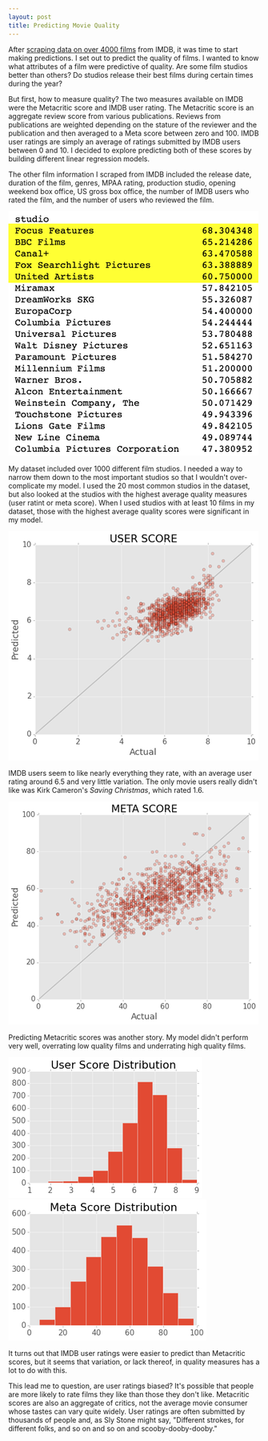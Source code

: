 ```yaml
---
layout: post
title: Predicting Movie Quality
---
```


After [scraping data on over 4000 films](http://emschuch.github.io/Web-Scraping/) from IMDB, it was time to start making predictions. I set out to predict the quality of films. I wanted to know what attributes of a film were predictive of quality. Are some film studios better than others? Do studios release their best films during certain times during the year?

But first, how to measure quality? The two measures available on IMDB were the Metacritic score and IMDB user rating. The Metacritic score is an aggregate review score from various publications. Reviews from publications are weighted depending on the stature of the reviewer and the publication and then averaged to a Meta score between zero and 100. IMDB user ratings are simply an average of ratings submitted by IMDB users between 0 and 10. I decided to explore predicting both of these scores by building different linear regression models. 

The other film information I scraped from IMDB included the release date, duration of the film, genres, MPAA rating, production studio, opening weekend box office, US gross box office, the number of IMDB users who rated the film, and the number of users who reviewed the film.

![png](../img/luther_03.png)

My dataset included over 1000 different film studios. I needed a way to narrow them down to the most important studios so that I wouldn't over-complicate my model. I used the 20 most common studios in the dataset, but also looked at the studios with the highest average quality measures (user ratint or meta score). When I used studios with at least 10 films in my dataset, those with the highest average quality scores were significant in my model.

![png](../img/luther_04.png)

IMDB users seem to like nearly everything they rate, with an average user rating around 6.5 and very little variation. The only movie users really didn't like was Kirk Cameron's *Saving Christmas*, which rated 1.6.

![png](../img/luther_05.png)

Predicting Metacritic scores was another story. My model didn't perform very well, overrating low quality films and underrating high quality films.

![png](../img/luther_06.png) ![png](../img/luther_07.png)

It turns out that IMDB user ratings were easier to predict than Metacritic scores, but it seems that variation, or lack thereof, in quality measures has a lot to do with this.

This lead me to question, are user ratings biased? It's possible that people are more likely to rate films they like than those they don't like. Metacritic scores are also an aggregate of critics, not the average movie consumer whose tastes can vary quite widely. User ratings are often submitted by thousands of people and, as Sly Stone might say, "Different strokes, for different folks, and so on and so on and scooby-dooby-dooby."
